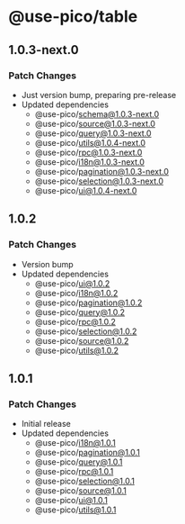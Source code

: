 # @use-pico/table

## 1.0.3-next.0

### Patch Changes

- Just version bump, preparing pre-release
- Updated dependencies
    - @use-pico/schema@1.0.3-next.0
    - @use-pico/source@1.0.3-next.0
    - @use-pico/query@1.0.3-next.0
    - @use-pico/utils@1.0.4-next.0
    - @use-pico/rpc@1.0.3-next.0
    - @use-pico/i18n@1.0.3-next.0
    - @use-pico/pagination@1.0.3-next.0
    - @use-pico/selection@1.0.3-next.0
    - @use-pico/ui@1.0.4-next.0

## 1.0.2

### Patch Changes

- Version bump
- Updated dependencies
    - @use-pico/ui@1.0.2
    - @use-pico/i18n@1.0.2
    - @use-pico/pagination@1.0.2
    - @use-pico/query@1.0.2
    - @use-pico/rpc@1.0.2
    - @use-pico/selection@1.0.2
    - @use-pico/source@1.0.2
    - @use-pico/utils@1.0.2

## 1.0.1

### Patch Changes

- Initial release
- Updated dependencies
    - @use-pico/i18n@1.0.1
    - @use-pico/pagination@1.0.1
    - @use-pico/query@1.0.1
    - @use-pico/rpc@1.0.1
    - @use-pico/selection@1.0.1
    - @use-pico/source@1.0.1
    - @use-pico/ui@1.0.1
    - @use-pico/utils@1.0.1
